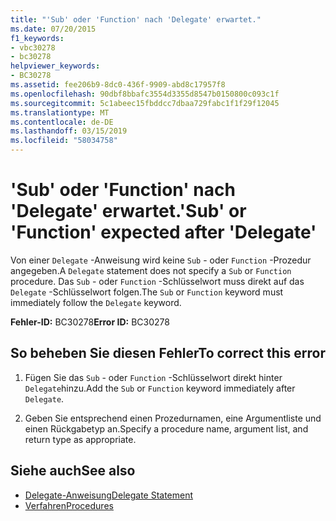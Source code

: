 ```yaml
---
title: "'Sub' oder 'Function' nach 'Delegate' erwartet."
ms.date: 07/20/2015
f1_keywords:
- vbc30278
- bc30278
helpviewer_keywords:
- BC30278
ms.assetid: fee206b9-8dc0-436f-9909-abd8c17957f8
ms.openlocfilehash: 90dbf8bbafc3554d3355d8547b0150800c093c1f
ms.sourcegitcommit: 5c1abeec15fbddcc7dbaa729fabc1f1f29f12045
ms.translationtype: MT
ms.contentlocale: de-DE
ms.lasthandoff: 03/15/2019
ms.locfileid: "58034758"
---
```

# <a name="sub-or-function-expected-after-delegate"></a><span data-ttu-id="cfcdd-102">'Sub' oder 'Function' nach 'Delegate' erwartet.</span><span class="sxs-lookup"><span data-stu-id="cfcdd-102">'Sub' or 'Function' expected after 'Delegate'</span></span>
<span data-ttu-id="cfcdd-103">Von einer `Delegate` -Anweisung wird keine `Sub` - oder `Function` -Prozedur angegeben.</span><span class="sxs-lookup"><span data-stu-id="cfcdd-103">A `Delegate` statement does not specify a `Sub` or `Function` procedure.</span></span> <span data-ttu-id="cfcdd-104">Das `Sub` - oder `Function` -Schlüsselwort muss direkt auf das `Delegate` -Schlüsselwort folgen.</span><span class="sxs-lookup"><span data-stu-id="cfcdd-104">The `Sub` or `Function` keyword must immediately follow the `Delegate` keyword.</span></span>  
  
 <span data-ttu-id="cfcdd-105">**Fehler-ID:** BC30278</span><span class="sxs-lookup"><span data-stu-id="cfcdd-105">**Error ID:** BC30278</span></span>  
  
## <a name="to-correct-this-error"></a><span data-ttu-id="cfcdd-106">So beheben Sie diesen Fehler</span><span class="sxs-lookup"><span data-stu-id="cfcdd-106">To correct this error</span></span>  
  
1.  <span data-ttu-id="cfcdd-107">Fügen Sie das `Sub` - oder `Function` -Schlüsselwort direkt hinter `Delegate`hinzu.</span><span class="sxs-lookup"><span data-stu-id="cfcdd-107">Add the `Sub` or `Function` keyword immediately after `Delegate`.</span></span>  
  
2.  <span data-ttu-id="cfcdd-108">Geben Sie entsprechend einen Prozedurnamen, eine Argumentliste und einen Rückgabetyp an.</span><span class="sxs-lookup"><span data-stu-id="cfcdd-108">Specify a procedure name, argument list, and return type as appropriate.</span></span>  
  
## <a name="see-also"></a><span data-ttu-id="cfcdd-109">Siehe auch</span><span class="sxs-lookup"><span data-stu-id="cfcdd-109">See also</span></span>

- [<span data-ttu-id="cfcdd-110">Delegate-Anweisung</span><span class="sxs-lookup"><span data-stu-id="cfcdd-110">Delegate Statement</span></span>](../../visual-basic/language-reference/statements/delegate-statement.md)
- [<span data-ttu-id="cfcdd-111">Verfahren</span><span class="sxs-lookup"><span data-stu-id="cfcdd-111">Procedures</span></span>](../../visual-basic/programming-guide/language-features/procedures/index.md)
